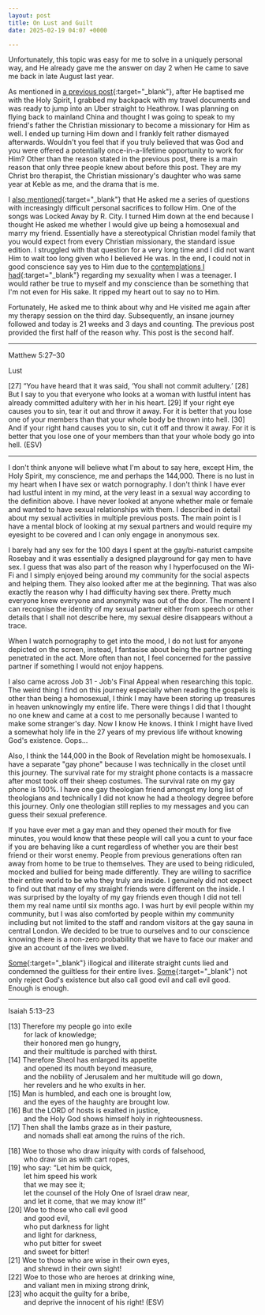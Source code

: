 ```yaml
---
layout: post
title: On Lust and Guilt
date: 2025-02-19 04:07 +0000

---
```


Unfortunately, this topic was easy for me to solve in a uniquely personal way, and He already gave me the answer on day 2 when He came to save me back in late August last year.

As mentioned in [a previous post](../on-holy-spirit-miracles/){:target="_blank"}, after He baptised me with the Holy Spirit, I grabbed my backpack with my travel documents and was ready to jump into an Uber straight to Heathrow. I was planning on flying back to mainland China and thought I was going to speak to my friend's father the Christian missionary to become a missionary for Him as well. I ended up turning Him down and I frankly felt rather dismayed afterwards. Wouldn't you feel that if you truly believed that was God and you were offered a potentially once-in-a-lifetime opportunity to work for Him? Other than the reason stated in the previous post, there is a main reason that only three people knew about before this post. They are my Christ bro therapist, the Christian missionary's daughter who was same year at Keble as me, and the drama that is me.

I [also mentioned](../on-suffering/){:target="_blank"} that He asked me a series of questions with increasingly difficult personal sacrifices to follow Him. One of the songs was Locked Away by R. City. I turned Him down at the end because I thought He asked me whether I would give up being a homosexual and marry my friend. Essentially have a stereotypical Christian model family that you would expect from every Christian missionary, the standard issue edition. I struggled with that question for a very long time and I did not want Him to wait too long given who I believed He was. In the end, I could not in good conscience say yes to Him due to the [contemplations I had](../on-background-music/#contemplation-on-sexuality){:target="_blank"} regarding my sexuality when I was a teenager. I would rather be true to myself and my conscience than be something that I'm not even for His sake. It ripped my heart out to say no to Him.

Fortunately, He asked me to think about why and He visited me again after my therapy session on the third day. Subsequently, an insane journey followed and today is 21 weeks and 3 days and counting. The previous post provided the first half of the reason why. This post is the second half.

---

Matthew 5:27–30

Lust

[27] “You have heard that it was said, ‘You shall not commit adultery.’ [28] But I say to you that everyone who looks at a woman with lustful intent has already committed adultery with her in his heart. [29] If your right eye causes you to sin, tear it out and throw it away. For it is better that you lose one of your members than that your whole body be thrown into hell. [30] And if your right hand causes you to sin, cut it off and throw it away. For it is better that you lose one of your members than that your whole body go into hell. (ESV)

---

I don't think anyone will believe what I'm about to say here, except Him, the Holy Spirit, my conscience, me and perhaps the 144,000. There is no lust in my heart when I have sex or watch pornography. I don't think I have ever had lustful intent in my mind, at the very least in a sexual way according to the definition above. I have never looked at anyone whether male or female and wanted to have sexual relationships with them. I described in detail about my sexual activities in multiple previous posts. The main point is I have a mental block of looking at my sexual partners and would require my eyesight to be covered and I can only engage in anonymous sex.

I barely had any sex for the 100 days I spent at the gay/bi-naturist campsite Rosebay and it was essentially a designed playground for gay men to have sex. I guess that was also part of the reason why I hyperfocused on the Wi-Fi and I simply enjoyed being around my community for the social aspects and helping them. They also looked after me at the beginning. That was also exactly the reason why I had difficulty having sex there. Pretty much everyone knew everyone and anonymity was out of the door. The moment I can recognise the identity of my sexual partner either from speech or other details that I shall not describe here, my sexual desire disappears without a trace.

When I watch pornography to get into the mood, I do not lust for anyone depicted on the screen, instead, I fantasise about being the partner getting penetrated in the act. More often than not, I feel concerned for the passive partner if something I would not enjoy happens.

I also came across Job 31 - Job's Final Appeal when researching this topic. The weird thing I find on this journey especially when reading the gospels is other than being a homosexual, I think I may have been storing up treasures in heaven unknowingly my entire life. There were things I did that I thought no one knew and came at a cost to me personally because I wanted to make some stranger's day. Now I know He knows. I think I might have lived a somewhat holy life in the 27 years of my previous life without knowing God's existence. Oops...

Also, I think the 144,000 in the Book of Revelation might be homosexuals. I have a separate "gay phone" because I was technically in the closet until this journey. The survival rate for my straight phone contacts is a massacre after most took off their sheep costumes. The survival rate on my gay phone is 100%. I have one gay theologian friend amongst my long list of theologians and technically I did not know he had a theology degree before this journey. Only one theologian still replies to my messages and you can guess their sexual preference.

If you have ever met a gay man and they opened their mouth for five minutes, you would know that these people will call you a cunt to your face if you are behaving like a cunt regardless of whether you are their best friend or their worst enemy. People from previous generations often ran away from home to be true to themselves. They are used to being ridiculed, mocked and bullied for being made differently. They are willing to sacrifice their entire world to be who they truly are inside. I genuinely did not expect to find out that many of my straight friends were different on the inside. I was surprised by the loyalty of my gay friends even though I did not tell them my real name until six months ago. I was hurt by evil people within my community, but I was also comforted by people within my community including but not limited to the staff and random visitors at the gay sauna in central London. We decided to be true to ourselves and to our conscience knowing there is a non-zero probability that we have to face our maker and give an account of the lives we lived.

[Some](../on-blasphemy/){:target="_blank"} illogical and illiterate straight cunts lied and condemned the guiltless for their entire lives. [Some](../on-indifference/){:target="_blank"} not only reject God's existence but also call good evil and call evil good. Enough is enough.

---

Isaiah 5:13–23

[13] Therefore my people go into exile<br>
&nbsp;&nbsp;&nbsp;&nbsp;&nbsp;&nbsp;&nbsp;&nbsp;for lack of knowledge;<br>
&nbsp;&nbsp;&nbsp;&nbsp;&nbsp;&nbsp;&nbsp;&nbsp;their honored men go hungry,<br>
&nbsp;&nbsp;&nbsp;&nbsp;&nbsp;&nbsp;&nbsp;&nbsp;and their multitude is parched with thirst.<br>
[14] Therefore Sheol has enlarged its appetite<br>
&nbsp;&nbsp;&nbsp;&nbsp;&nbsp;&nbsp;&nbsp;&nbsp;and opened its mouth beyond measure,<br>
&nbsp;&nbsp;&nbsp;&nbsp;&nbsp;&nbsp;&nbsp;&nbsp;and the nobility of Jerusalem and her multitude will go down,<br>
&nbsp;&nbsp;&nbsp;&nbsp;&nbsp;&nbsp;&nbsp;&nbsp;her revelers and he who exults in her.<br>
[15] Man is humbled, and each one is brought low,<br>
&nbsp;&nbsp;&nbsp;&nbsp;&nbsp;&nbsp;&nbsp;&nbsp;and the eyes of the haughty are brought low.<br>
[16] But the LORD of hosts is exalted in justice,<br>
&nbsp;&nbsp;&nbsp;&nbsp;&nbsp;&nbsp;&nbsp;&nbsp;and the Holy God shows himself holy in righteousness.<br>
[17] Then shall the lambs graze as in their pasture,<br>
&nbsp;&nbsp;&nbsp;&nbsp;&nbsp;&nbsp;&nbsp;&nbsp;and nomads shall eat among the ruins of the rich.<br>
	
[18] Woe to those who draw iniquity with cords of falsehood,<br>
&nbsp;&nbsp;&nbsp;&nbsp;&nbsp;&nbsp;&nbsp;&nbsp;who draw sin as with cart ropes,<br>
[19] who say: “Let him be quick,<br>
&nbsp;&nbsp;&nbsp;&nbsp;&nbsp;&nbsp;&nbsp;&nbsp;let him speed his work<br>
&nbsp;&nbsp;&nbsp;&nbsp;&nbsp;&nbsp;&nbsp;&nbsp;that we may see it;<br>
&nbsp;&nbsp;&nbsp;&nbsp;&nbsp;&nbsp;&nbsp;&nbsp;let the counsel of the Holy One of Israel draw near,<br>
&nbsp;&nbsp;&nbsp;&nbsp;&nbsp;&nbsp;&nbsp;&nbsp;and let it come, that we may know it!”<br>
[20] Woe to those who call evil good<br>
&nbsp;&nbsp;&nbsp;&nbsp;&nbsp;&nbsp;&nbsp;&nbsp;and good evil,<br>
&nbsp;&nbsp;&nbsp;&nbsp;&nbsp;&nbsp;&nbsp;&nbsp;who put darkness for light<br>
&nbsp;&nbsp;&nbsp;&nbsp;&nbsp;&nbsp;&nbsp;&nbsp;and light for darkness,<br>
&nbsp;&nbsp;&nbsp;&nbsp;&nbsp;&nbsp;&nbsp;&nbsp;who put bitter for sweet<br>
&nbsp;&nbsp;&nbsp;&nbsp;&nbsp;&nbsp;&nbsp;&nbsp;and sweet for bitter!<br>
[21] Woe to those who are wise in their own eyes,<br>
&nbsp;&nbsp;&nbsp;&nbsp;&nbsp;&nbsp;&nbsp;&nbsp;and shrewd in their own sight!<br>
[22] Woe to those who are heroes at drinking wine,<br>
&nbsp;&nbsp;&nbsp;&nbsp;&nbsp;&nbsp;&nbsp;&nbsp;and valiant men in mixing strong drink,<br>
[23] who acquit the guilty for a bribe,<br>
&nbsp;&nbsp;&nbsp;&nbsp;&nbsp;&nbsp;&nbsp;&nbsp;and deprive the innocent of his right! (ESV)<br>